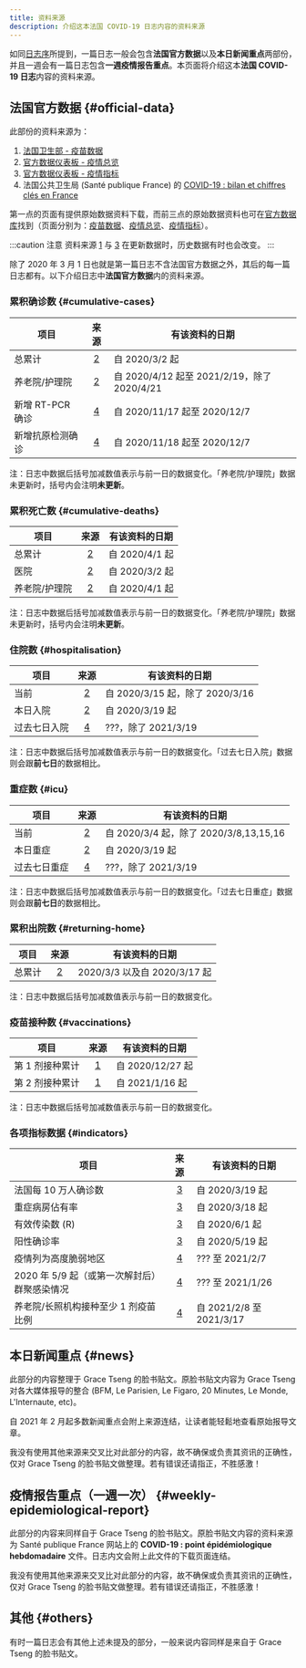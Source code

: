 ```yaml
---
title: 资料来源
description: 介绍这本法国 COVID-19 日志内容的资料来源
---
```


如同[日志序](preface.md)所提到，一篇日志一般会包含**法国官方数据**以及**本日新闻重点**两部份，并且一週会有一篇日志包含**一週疫情报告重点**。本页面将介绍这本**法国 COVID-19 日志**内容的资料来源。

## 法国官方数据 {#official-data}

此部份的资料来源为：

1. [法国卫生部 - 疫苗数据][vac]
2. [官方数据仪表板 - 疫情总览][vue]
3. [官方数据仪表板 - 疫情指标][indic]
4. 法国公共卫生局 (Santé publique France) 的 [COVID-19 : bilan et chiffres clés en France][spf]

第一点的页面有提供原始数据资料下载，而前三点的原始数据资料也可在[官方数据库][ofcl]找到（页面分别为：[疫苗数据][ofcl_vac]、[疫情总览][ofcl_vue]、[疫情指标][ofcl_indic]）。

[vac]: <https://solidarites-sante.gouv.fr/grands-dossiers/vaccin-covid-19/article/le-tableau-de-bord-de-la-vaccination> (法国卫生部 - 疫苗数据)
[vue]: <https://dashboard.covid19.data.gouv.fr/vue-d-ensemble> (官方数据仪表板 - 疫情总览)
[indic]: <https://dashboard.covid19.data.gouv.fr/suivi-indicateurs> (官方数据仪表板 - 疫情指标)
[spf]: <https://www.santepubliquefrance.fr/dossiers/coronavirus-covid-19/coronavirus-chiffres-cles-et-evolution-de-la-covid-19-en-france-et-dans-le-monde> '法国公共卫生局 (Santé publique France)'

[ofcl]: <https://www.data.gouv.fr/fr/pages/donnees-coronavirus> (官方数据库)
[ofcl_vac]: <https://www.data.gouv.fr/fr/datasets/donnees-relatives-aux-personnes-vaccinees-contre-la-covid-19-1/> (官方数据库 - 疫苗数据)
[ofcl_vue]: <https://www.data.gouv.fr/en/datasets/donnees-relatives-a-lepidemie-de-covid-19-en-france-vue-densemble/> (官方数据库 - 疫情总览)
[ofcl_indic]: <https://www.data.gouv.fr/fr/datasets/indicateurs-de-suivi-de-lepidemie-de-covid-19/> (官方数据库 - 疫情指标)


:::caution 注意
资料来源 [1][vac] 与 [3][indic] 在更新数据时，历史数据有时也会改变。
:::

除了 2020 年 3 月 1 日也就是第一篇日志不含法国官方数据之外，其后的每一篇日志都有。以下介绍日志中**法国官方数据**内的资料来源。

### 累积确诊数 {#cumulative-cases}

项目|来源|有该资料的日期
---|:---:|---
总累计|[2][vue]|自 2020/3/2 起
养老院/护理院|[2][vue]|自 2020/4/12 起至 2021/2/19，除了 2020/4/21
新增 RT-PCR 确诊|[4][spf]|自 2020/11/17 起至 2020/12/7
新增抗原检测确诊|[4][spf]|自 2020/11/18 起至 2020/12/7

注：日志中数据后括号加减数值表示与前一日的数据变化。「养老院/护理院」数据未更新时，括号内会注明**未更新**。

### 累积死亡数 {#cumulative-deaths}

项目|来源|有该资料的日期
---|:---:|---
总累计|[2][vue]|自 2020/4/1 起
医院|[2][vue]|自 2020/3/2 起
养老院/护理院|[2][vue]|自 2020/4/1 起

注：日志中数据后括号加减数值表示与前一日的数据变化。「养老院/护理院」数据未更新时，括号内会注明**未更新**。

### 住院数 {#hospitalisation}

项目|来源|有该资料的日期
---|:---:|---
当前|[2][vue]|自 2020/3/15 起，除了 2020/3/16
本日入院|[2][vue]|自 2020/3/19 起
过去七日入院|[4][spf]|???，除了 2021/3/19 

注：日志中数据后括号加减数值表示与前一日的数据变化。「过去七日入院」数据则会跟**前七日**的数据相比。

### 重症数 {#icu}

项目|来源|有该资料的日期
---|:---:|---
当前|[2][vue]|自 2020/3/4 起，除了 2020/3/8,13,15,16
本日重症|[2][vue]|自 2020/3/19 起
过去七日重症|[4][spf]|???，除了 2021/3/19 

注：日志中数据后括号加减数值表示与前一日的数据变化。「过去七日重症」数据则会跟**前七日**的数据相比。

### 累积出院数 {#returning-home}

项目|来源|有该资料的日期
---|:---:|---
总累计|[2][vue]|2020/3/3 以及自 2020/3/17 起

注：日志中数据后括号加减数值表示与前一日的数据变化。

### 疫苗接种数 {#vaccinations}

项目|来源|有该资料的日期
---|:---:|---
第 1 剂接种累计|[1][vac]|自 2020/12/27 起
第 2 剂接种累计|[1][vac]|自 2021/1/16 起

注：日志中数据后括号加减数值表示与前一日的数据变化。

### 各项指标数据 {#indicators}

项目|来源|有该资料的日期
---|:---:|---
法国每 10 万人确诊数|[3][indic]|自 2020/3/19 起
重症病房佔有率|[3][indic]|自 2020/3/18 起
有效传染数 (R)|[3][indic]|自 2020/6/1 起
阳性确诊率|[3][indic]|自 2020/5/19 起
疫情列为高度脆弱地区|[4][spf]|??? 至 2021/2/7
2020 年 5/9 起（或第一次解封后）群聚感染情况|[4][spf]|??? 至 2021/1/26
养老院/长照机构接种至少 1 剂疫苗比例|[4][spf]|自 2021/2/8 至 2021/3/17

## 本日新闻重点 {#news}

此部分的内容整理于 Grace Tseng 的脸书贴文。原脸书贴文内容为 Grace Tseng 对各大媒体报导的整合 (BFM, Le Parisien, Le Figaro, 20 Minutes, Le Monde, L'Internaute, etc)。

自 2021 年 2 月起多数新闻重点会附上来源连结，让读者能轻鬆地查看原始报导文章。

<div className="comment_block">我没有使用其他来源来交叉比对此部分的内容，故不确保或负责其资讯的正确性，仅对 Grace Tseng 的脸书贴文做整理。若有错误还请指正，不胜感激！</div>


## 疫情报告重点（一週一次） {#weekly-epidemiological-report}

此部分的内容来同样自于 Grace Tseng 的脸书贴文。原脸书贴文内容的资料来源为 Santé publique France 网站上的 **COVID-19 : point épidémiologique hebdomadaire** 文件。日志内文会附上此文件的下载页面连结。

<div className="comment_block">我没有使用其他来源来交叉比对此部分的内容，故不确保或负责其资讯的正确性，仅对 Grace Tseng 的脸书贴文做整理。若有错误还请指正，不胜感激！</div>

## 其他 {#others}

有时一篇日志会有其他上述未提及的部分，一般来说内容同样是来自于 Grace Tseng 的脸书贴文。
